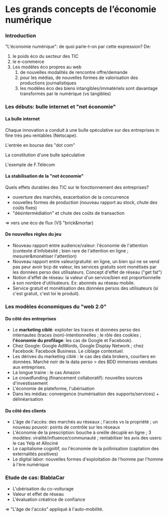 # Les grands concepts de l’économie numérique

### Introduction

"L'économie numérique": de quoi parle-t-on par cette expression? De:

1. le poids éco du secteur des TIC
2. le e-commerce
3. Les modèles éco propres au web
   1. de nouvelles modalités de rencontre offre/demande
   2. pour les médias, de nouvelles formes de valorisation des productions journalistiques
   3. les modèles éco des biens intangibles/immatériels sont davantage transformés par le numérique \(vs tangibles\)

### Les débuts: bulle internet et "net économie"

#### La bulle internet

Chaque innovation a conduit à une bulle spéculative sur des entreprises in fine très peu rentables \(Netscape\).

L'entrée en bourse des "dot com"

La constitution d'une bulle spéculative

L'exemple de F.Télécom

#### La stabilisation de la "net économie"

Quels effets durables des TIC sur le fonctionnement des entreprises?

* ouverture des marchés, exacerbation de la concurrence
* nouvelles formes de production \(nouveau rapport au stock, chute des coûts fixes\)
* "désintermédiation" et chute des coûts de transaction

=&gt; vers une éco de flux \(VS "brick&mortar\)

#### De nouvelles règles du jeu

* Nouveau rapport entre audience/valeur: l'économie de l'attention \(contexte d'infobésité ; bien rare de l'attention en ligne ; mesurer&monétiser l'attention\)
* Nouveau rapport entre valeur/gratuité: en ligne, un bien qui ne se vend pas peur avoir bcp de valeur, les services gratuits sont monétisés par les données perso des utilisateurs. Concept d'effet de réseau \("get fat"\)
* Notion d'effet de réseau: la valeur d'un service/bien est proportionnelle à son nombre d'utilisateurs. Ex: abonnés au réseau mobile.
* Service gratuit et monétisation des données persos des utilisateurs \(si c'est gratuit, c'est toi le produit\).

### Les modèles économiques du "web 2.0"

#### Du côté des entreprises

* Le **marketing ciblé**: exploiter les traces et données perso des internautes \(traces \(non\)-intentionnelles ; le rôle des cookies ; **l'économie du profilage**: les cas de Google et Facebook\).
* Chez Google: Google AdWords, Google Display Network ; chez Facebook: Facebook Business. Le ciblage contextuel.
* Les dérives du marketing ciblé : le cas des data brokers, courtiers en données. Marché noir de la data perso &gt; des BDD immenses vendues aux entreprises.
* La longue traine : le cas Amazon
* Le crowdfunding \(financement collaboratif\): nouvelles sources d'investissement
* L'économie de plateforme, l'ubérisation
* Dans les médias: convergence \(numérisation des supports/services\) + délinéarisation

#### Du côté des clients

* L'âge de l'accès: des marchés au réseaux ; l'accès vs la propriété ; un nouveau pouvoir: points de contrôle sur les réseaux
* L'économie de la prescription: bouche à oreille décuplé en ligne ; 3 modèles: viralité/influence/communauté ; rentabiliser les avis des users: le cas Yelp et Allociné
* Le capitalisme cognitif, ou l'économie de la pollinisation \(captation des externalités positives\)
* Le digital labor: nouvelles formes d'exploitation de l'homme par l'homme à l'ère numérique

### Etude de cas: BlablaCar

* L'ubérisation du co-voiturage
* Valeur et effet de réseau
* L'évaluation créatrice de confiance

=&gt; "L'âge de l'accès" appliqué à l'auto-mobilité.

